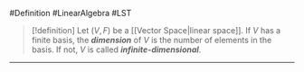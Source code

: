 #Definition #LinearAlgebra #LST 

> [!definition]
> Let $(V,F)$ be a [[Vector Space|linear space]]. If $V$ has a finite basis, the ***dimension*** of $V$ is the number of elements in the basis. If not, $V$ is called ***infinite-dimensional***.
---